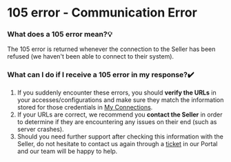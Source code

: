 ﻿---
sidebar_position: 6
---

# 105 error - Communication Error

### What does a 105 error mean?💡
The 105 error is returned whenever the connection to the Seller has been refused (we haven't been able to connect to their system).

### What can I do if I receive a 105 error in my response?✔️
1. If you suddenly encounter these errors, you should **verify the URLs** in your accesses/configurations and make sure they match the information stored for those credentials in [My Connections](https://knowledge.travelgate.com/my-connections).
1. If your URLs are correct, we recommend you **contact the Seller** in order to determine if they are encountering any issues on their end (such as server crashes).
1. Should you need further support after checking this information with the Seller, do not hesitate to contact us again through a [ticket](https://knowledge.travelgate.com/guidelines-for-submitting-a-ticket-to-our-support-team) in our Portal and our team will be happy to help.

